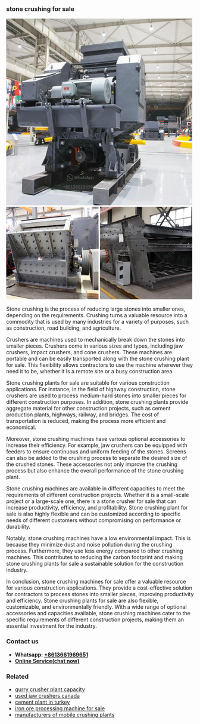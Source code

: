 <h3>stone crushing for sale</h3><img src='1706767272.jpg' alt=''><p>Stone crushing is the process of reducing large stones into smaller ones, depending on the requirements. Crushing turns a valuable resource into a commodity that is used by many industries for a variety of purposes, such as construction, road building, and agriculture.</p><p>Crushers are machines used to mechanically break down the stones into smaller pieces. Crushers come in various sizes and types, including jaw crushers, impact crushers, and cone crushers. These machines are portable and can be easily transported along with the stone crushing plant for sale. This flexibility allows contractors to use the machine wherever they need it to be, whether it is a remote site or a busy construction area.</p><p>Stone crushing plants for sale are suitable for various construction applications. For instance, in the field of highway construction, stone crushers are used to process medium-hard stones into smaller pieces for different construction purposes. In addition, stone crushing plants provide aggregate material for other construction projects, such as cement production plants, highways, railway, and bridges. The cost of transportation is reduced, making the process more efficient and economical.</p><p>Moreover, stone crushing machines have various optional accessories to increase their efficiency. For example, jaw crushers can be equipped with feeders to ensure continuous and uniform feeding of the stones. Screens can also be added to the crushing process to separate the desired size of the crushed stones. These accessories not only improve the crushing process but also enhance the overall performance of the stone crushing plant.</p><p>Stone crushing machines are available in different capacities to meet the requirements of different construction projects. Whether it is a small-scale project or a large-scale one, there is a stone crusher for sale that can increase productivity, efficiency, and profitability. Stone crushing plant for sale is also highly flexible and can be customized according to specific needs of different customers without compromising on performance or durability.</p><p>Notably, stone crushing machines have a low environmental impact. This is because they minimize dust and noise pollution during the crushing process. Furthermore, they use less energy compared to other crushing machines. This contributes to reducing the carbon footprint and making stone crushing plants for sale a sustainable solution for the construction industry.</p><p>In conclusion, stone crushing machines for sale offer a valuable resource for various construction applications. They provide a cost-effective solution for contractors to process stones into smaller pieces, improving productivity and efficiency. Stone crushing plants for sale are also flexible, customizable, and environmentally friendly. With a wide range of optional accessories and capacities available, stone crushing machines cater to the specific requirements of different construction projects, making them an essential investment for the industry.</p><h3>Contact us</h3><ul><li><strong>Whatsapp:&nbsp;<a href="https://wa.me/8613661969651">+8613661969651</a></strong></li><li><a href="https://swt.shibang-china.com/?git&amp;zhl&amp;stone crushing for sale"><strong>Online Service(chat now)</strong></a></li></ul><h3>Related</h3><ul><li><a href='qurry crusher plant capacity.md'>qurry crusher plant capacity</a></li><li><a href='used jaw crushers canada.md'>used jaw crushers canada</a></li><li><a href='cement plant in turkey.md'>cement plant in turkey</a></li><li><a href='iron ore processing machine for sale.md'>iron ore processing machine for sale</a></li><li><a href='manufacturers of mobile crushing plants.md'>manufacturers of mobile crushing plants</a></li></ul>
